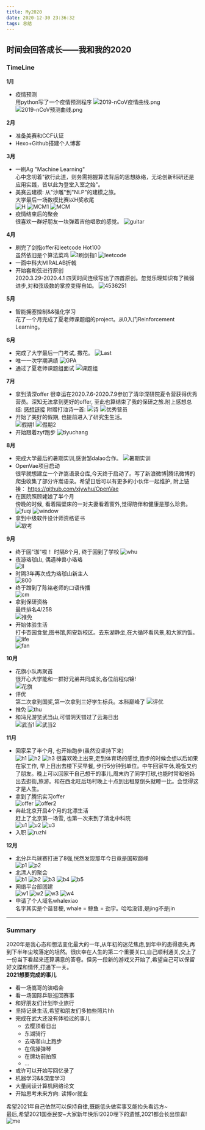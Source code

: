 ```yaml
---
title: My2020
date: 2020-12-30 23:36:32
tags: 总结
---
```

## 时间会回答成长——我和我的2020
<!---more---> 
### TimeLine
**1月**
- 疫情预测  
用python写了一个疫情预测程序
![2019-nCoV疫情曲线.png](My2020/2019-nCoV疫情曲线.png) 
![2019-nCoV预测曲线.png](My2020/myplot.png)  

**2月**
- 准备美赛和CCF认证
- Hexo+Github搭建个人博客  

**3月**
- 一刷Ag "Machine Learning"  
心中念叨着"欲行此道，则务需把握算法背后的思想脉络，无论创新科研还是应用实践，皆以此为登堂入室之始"。
- 美赛云建模: 从"沙雕"到"NLP"的建模之旅。  
大学最后一场数模比赛以H奖收尾  
![H](My2020/H.png) 
![MCM1](My2020/MCM1.jpg) 
![MCM](My2020/MCM2.jpg) 
- 疫情结束后的聚会  
很喜欢一群好朋友一块弹着吉他唱歌的感觉。
![guitar](My2020/guitar.jpg) 

**4月**
- 刷完了剑指offer和leetcode Hot100  
虽然依旧是个算法菜鸡
![1刷剑指1](My2020/1刷剑指1.png)
![leetcode](My2020/leetcode1.png)  
- 一面中科大MIRALAB折戟
- 开始套和弦进行原创  
2020.3.29-2020.4.1 四天时间连续写出了四首原创。忽觉乐理知识有了微弱进步,对和弦级数的掌控变得自如。
![4536251](My2020/4536251.png)  

**5月**
- 智能拥塞控制&&强化学习  
花了一个月完成了夏老师课题组的project。从0入门Reinforcement Learning。

**6月**
- 完成了大学最后一门考试, 撒花。
![Last](My2020/Last.png)
- 唯一一次学期满绩
![GPA](My2020/GPA.jpg)
- 通过了夏老师课题组面试
![课题组](My2020/课题组.png)


**7月**
- 拿到清深offer
很幸运在2020.7.6-2020.7.9参加了清华深研院夏令营获得优秀营员。深知无法拿到更好的offer, 至此也算结束了我的保研之旅.附上感想总结: 
[感想链接](https://xjywhu.github.io/2020/08/20/20200709-夏令营感想/)
附赠打油诗一首:
![诗](My2020/诗.png)
![优秀营员](My2020/优秀营员.png)
- 开始了美好的假期, 也提前进入了研究生生活。  
![假期1](My2020/假期1.jpeg)
![假期2](My2020/假期2.jpg)  
- 开始跟着zyf跑步
![tiyuchang](My2020/tiyuchang.jpg)  

**8月**
- 完成大学最后的暑期实训,感谢邹dalao合作。
![暑期实训](My2020/暑期实训.png)
- OpenVae项目启动  
很早就想建立一个许嵩语录仓库,今天终于启动了。写了新浪微博|腾讯微博的爬虫收集了部分许嵩语录。希望日后可以有更多的小伙伴一起维护, 附上链接：
https://github.com/xjywhu/OpenVae 
- 在医院照顾姥娘了半个月  
傍晚的时候, 看着隔壁床的一对夫妻看着窗外,觉得陪伴和健康是那么珍贵。  
![fuqi](My2020/fuqi.jpg)
![window](My2020/window.jpg)
- 拿到中级软件设计师资格证书  
![软考](My2020/软考.png)


**9月**
- 终于回"珈"啦！
时隔8个月, 终于回到了学校
![whu](My2020/whu.jpg)
- 夜游珞珈山, 偶遇神兽小珞珞  
![ll](My2020/ll.jpg)
- 时隔3年再次成为珞珈山新主人  
![800](My2020/800.jpg)
- 终于蹭到了陈铭老师的口语传播  
![cm](My2020/cm.jpg)
- 拿到保研资格  
最终排名4/258  
![推免](My2020/推免.png)
- 开始体验生活  
打卡杏园食堂,图书馆,网安新校区。去东湖静坐,在大循环看风景,和大家约饭。
![life](My2020/life.jpg)  
![fan](My2020/fan.jpg)  

**10月**
- 花旗小队再聚首  
很开心大学能和一群好兄弟共同成长,各位前程似锦!  
![花旗](My2020/花旗.jpg)
- 评优  
第二次拿到国奖,第一次拿到三好学生标兵。本科巅峰了
![评优](My2020/评优.png)
- 推免
![thu](My2020/thu.png)
- 和冯兄游览武当山,可惜阴天错过了云海日出  
![武当1](My2020/武当1.jpg)
![武当2](My2020/武当2.jpg)

**11月**
- 回家呆了半个月, 也开始跑步(虽然没坚持下来)  
![h1](My2020/h1.jpg)
![h2](My2020/h2.jpg)
![h3](My2020/h3.jpg)
很喜欢晚上出来,走到体育场的感觉,跑步的时候会想以后如果在家工作, 早上日出去楼下买早餐, 步行5分钟到单位。中午回家午休,晚饭又约了朋友。晚上可以回家干自己想干的事儿,周末约了同学打球,也能时常和爸妈出去逛街,旅游。和在西北旺后场村晚上十点到出租屋倒头就睡一比。会觉得这才是人生。
- 拿到了腾讯实习offer  
![offer](My2020/offer.png)
![offer2](My2020/offer2.png)
- 奔赴北京开启4个月的北漂生活  
赶上了北京第一场雪, 也第一次来到了清北中科院  
![u1](My2020/u1.jpg)
![u2](My2020/u2.jpg)
![u3](My2020/u3.jpg)  
- 入职
![ruzhi](My2020/ruzhi.jpg)  


**12月**
- 北分乒乓球赛打进了8强,恍然发现那年今日竟是国软巅峰  
![p1](My2020/p1.jpg)
![p2](My2020/p2.png)
- 北漂人的聚会  
![b1](My2020/b1.jpg)
![b2](My2020/b2.jpg)
![b3](My2020/b3.jpg)
![b4](My2020/b4.jpg)
![b5](My2020/b5.jpg)
- 网络平台部团建  
![w1](My2020/w1.jpg)
![w2](My2020/w2.jpg)
![w3](My2020/w3.jpg)
![w4](My2020/w4.jpg)  
- 申请了个人域名whalexiao  
名字其实是个谐音梗, whale = 鲸鱼 = 劲宇。哈哈没错,是jing不是jin

---
### Summary
2020年是我心态和想法变化最大的一年,从年初的迷茫焦虑,到年中的患得患失,再到下半年尘埃落定的坦然。很庆幸在人生的第二个重要关口,自己顺利通关,交上了一份当下看起来还算满意的答卷。但另一段新的游戏又开始了,希望自己可以保留好文牒和情怀,打通下一关。  
**2021想要完成的事儿**
- 看一场嵩哥的演唱会
- 看一场国际乒联巡回赛事
- 和好朋友们计划毕业旅行
- 坚持记录生活,希望和朋友们多拍些照片hh
- 完成在武大还没有体验过的事儿
    - 去樱顶看日出
    - 东湖骑行
    - 去珞珈山上跑步
    - 在信操弹琴
    - 在牌坊前拍照
    - ...
- 或许可以开始写回忆录了
- 机器学习&&深度学习
- 大量阅读计算机网络论文
- 开始思考未来方向: 读博or就业  

希望2021年自己依然可以保持自律,既能低头做实事又能抬头看远方~  
最后,希望2021国泰民安~大家新年快乐!2020埋下的遗憾,2021都会长出惊喜!
![me](My2020/me.jpg)  
